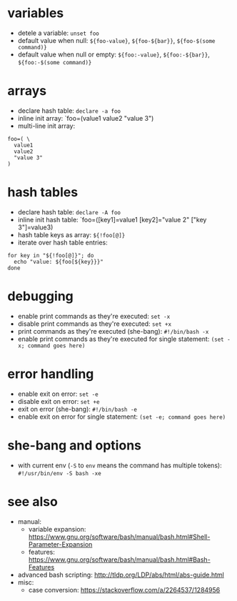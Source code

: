 # variables
- detele a variable: `unset foo`
- default value when null: `${foo-value}`, `${foo-${bar}}`, `${foo-$(some command)}`
- default value when null or empty: `${foo:-value}`, `${foo:-${bar}}`, `${foo:-$(some command)}`

# arrays
- declare hash table: `declare -a foo`
- inline init array: `foo=(value1 value2 "value 3")
- multi-line init array:
```
foo=( \
  value1
  value2
  "value 3"
)
```

# hash tables
- declare hash table: `declare -A foo`
- inline init hash table: `foo=([key1]=value1 [key2]="value 2" ["key 3"]=value3)
- hash table keys as array: `${!foo[@]}`
- iterate over hash table entries:
```
for key in "${!foo[@]}"; do
  echo "value: ${foo[${key}}}"
done
```

# debugging
- enable print commands as they're executed: `set -x`
- disable print commands as they're executed: `set +x`
- print commands as they're executed (she-bang): `#!/bin/bash -x`
- enable print commands as they're executed for single statement: `(set -x; command goes here)`

# error handling
- enable exit on error: `set -e`
- disable exit on error: `set +e`
- exit on error (she-bang): `#!/bin/bash -e`
- enable exit on error for single statement: `(set -e; command goes here)`

# she-bang and options
- with current env (`-S` to `env` means the command has multiple tokens): `#!/usr/bin/env -S bash -xe`

# see also
- manual:
  - variable expansion: https://www.gnu.org/software/bash/manual/bash.html#Shell-Parameter-Expansion
  - features: https://www.gnu.org/software/bash/manual/bash.html#Bash-Features
- advanced bash scripting: http://tldp.org/LDP/abs/html/abs-guide.html
- misc:
  - case conversion: https://stackoverflow.com/a/2264537/1284956

